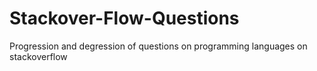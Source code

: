 # Stackover-Flow-Questions
Progression and degression of questions on programming languages on stackoverflow
